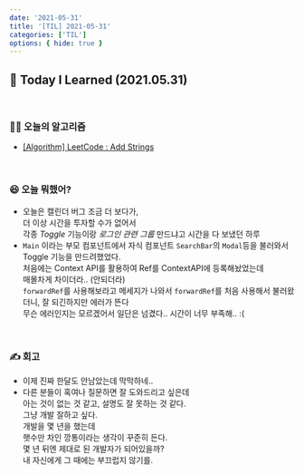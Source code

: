 ```yaml
---
date: '2021-05-31'
title: '[TIL] 2021-05-31'
categories: ['TIL']
options: { hide: true }
---
```


## 🚀 Today I Learned (2021.05.31)

<br/>

### **👨‍💻 오늘의 알고리즘**

-   [\[Algorithm\] LeetCode : Add Strings](https://17-sss.github.io/2021-05-31-AddStrings)

<br/>

### **😆 오늘 뭐했어?**

-   오늘은 캘린더 버그 조금 더 보다가,  
    더 이상 시간을 투자할 수가 없어서  
    각종 _Toggle_ 기능이랑 _로그인 관련 그룹_ 만드냐고 시간을 다 보냈던 하루  
-   `Main` 이라는 부모 컴포넌트에서 자식 컴포넌트 `SearchBar`의 `Modal`등을 불러와서 Toggle 기능을 만드려했었다.  
    처음에는 Context API를 활용하여 Ref를 ContextAPI에 등록해놨었는데  
    매몰차게 차이더라.. (안되더라)  
    `forwardRef`를 사용해보라고 메세지가 나와서 `forwardRef`를 처음 사용해서 불러왔더니, 잘 되긴하지만 에러가 뜬다  
    무슨 에러인지는 모르겠어서 일단은 넘겼다.. 시간이 너무 부족해.. :(  

<br/>

### **✍️ 회고**

-   이제 진짜 한달도 안남았는데 막막하네..
-   다른 분들이 혹여나 질문하면 잘 도와드리고 싶은데  
    아는 것이 없는 것 같고, 설명도 잘 못하는 것 같다.  
    그냥 개발 잘하고 싶다.  
    개발을 몇 년을 했는데  
    햇수만 차인 깡통이라는 생각이 꾸준히 든다.  
    몇 년 뒤엔 제대로 된 개발자가 되어있을까?  
    내 자신에게 그 때에는 부끄럽지 않기를.